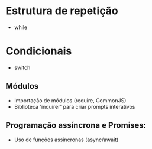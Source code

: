 # Estrutura de repetição
- while

# Condicionais
- switch

## Módulos
- Importação de módulos (require, CommonJS)
- Biblioteca 'inquirer' para criar prompts interativos

## Programação assíncrona e Promises:
- Uso de funções assíncronas (async/await)